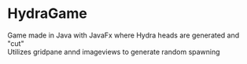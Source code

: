 # HydraGame
 
Game made in Java with JavaFx where Hydra heads are generated and "cut"  
Utilizes gridpane annd imageviews to generate random spawning
